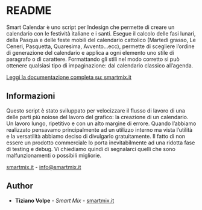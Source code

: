 # README #

Smart Calendar è uno script per Indesign che permette di creare un calendario con le festività italiane e i santi. Esegue il calcolo delle fasi lunari, della Pasqua e delle feste mobili del calendario cattolico (Martedì grasso, Le Ceneri, Pasquetta, Quaresima, Avvento…ecc), permette di scegliere l’ordine di generazione del calendario e applica a ogni elemento uno stile di paragrafo o di carattere.
Formattando gli stili nel modo corretto si può ottenere qualsiasi tipo di impaginazione: dal calendario classico all’agenda.

[Leggi la documentazione completa su: smartmix.it](https://smartmix.it/grafica-design/smart-calendar-indesign)

## Informazioni ##
Questo script è stato sviluppato per velocizzare il flusso di lavoro di una delle parti più noiose del lavoro del grafico: la creazione di un calendario. Un lavoro lungo, ripetitivo e con un alto margine di errore. Quando l’abbiamo realizzato pensavamo principalmente ad un utilizzo interno ma vista l’utilità e la versatilità abbiamo deciso di divulgarlo gratuitamente. Il fatto di non essere un prodotto commerciale lo porta inevitabilmente ad una ridotta fase di testing e debug. Vi chiediamo quindi di segnalarci quelli che sono malfunzionamenti o possibili migliorie.

[smartmix.it](https://smartmix.it) - [info@smartmix.it](mailto:info@smartmix.it)



## Author ##

* **Tiziano Volpe** - *Smart Mix* - [smartmix.it](https://smartmix.it) 
